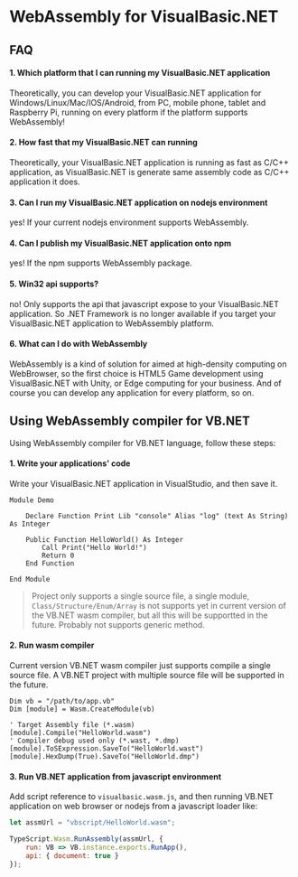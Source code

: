 # WebAssembly for VisualBasic.NET

## FAQ

#### 1. Which platform that I can running my VisualBasic.NET application

Theoretically, you can develop your VisualBasic.NET application for Windows/Linux/Mac/IOS/Android, from PC, mobile phone, tablet and Raspberry Pi, running on every platform if the platform supports WebAssembly!

#### 2. How fast that my VisualBasic.NET can running

Theoretically, your VisualBasic.NET application is running as fast as C/C++ application, as VisualBasic.NET is generate same assembly code as C/C++ application it does.

#### 3. Can I run my VisualBasic.NET application on nodejs environment

yes! If your current nodejs environment supports WebAssembly.

#### 4. Can I publish my VisualBasic.NET application onto npm

yes! If the npm supports WebAssembly package.

#### 5. Win32 api supports?

no! Only supports the api that javascript expose to your VisualBasic.NET application. So .NET Framework is no longer available if you target your VisualBasic.NET application to WebAssembly platform.

#### 6. What can I do with WebAssembly

WebAssembly is a kind of solution for aimed at high-density computing on WebBrowser, so the first choice is HTML5 Game development using VisualBasic.NET with Unity, or Edge computing for your business. And of course you can develop any application for every platform, so on.

## Using WebAssembly compiler for VB.NET

Using WebAssembly compiler for VB.NET language, follow these steps:

#### 1. Write your applications' code

Write your VisualBasic.NET application in VisualStudio, and then save it.

```vbnet
Module Demo

    Declare Function Print Lib "console" Alias "log" (text As String) As Integer

    Public Function HelloWorld() As Integer 
        Call Print("Hello World!")
        Return 0
    End Function

End Module
```

> Project only supports a single source file, a single module, ``Class/Structure/Enum/Array`` is not supports yet in current version of the VB.NET wasm compiler, but all this will be supportted in the future. Probably not supports generic method.

#### 2. Run wasm compiler

Current version VB.NET wasm compiler just supports compile a single source file. A VB.NET project with multiple source file will be supported in the future.

```vbnet
Dim vb = "/path/to/app.vb"
Dim [module] = Wasm.CreateModule(vb)

' Target Assembly file (*.wasm)
[module].Compile("HelloWorld.wasm")
' Compiler debug used only (*.wast, *.dmp)
[module].ToSExpression.SaveTo("HelloWorld.wast")
[module].HexDump(True).SaveTo("HelloWorld.dmp")
```

#### 3. Run VB.NET application from javascript environment

Add script reference to ``visualbasic.wasm.js``, and then running VB.NET application on web browser or nodejs from a javascript loader like:

```javascript
let assmUrl = "vbscript/HelloWorld.wasm";

TypeScript.Wasm.RunAssembly(assmUrl, {
    run: VB => VB.instance.exports.RunApp(),
    api: { document: true }
});
```


